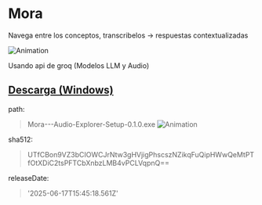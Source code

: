 # Mora
Navega entre los conceptos, transcribelos -> respuestas contextualizadas

![Animation](https://github.com/user-attachments/assets/a5e6b6ee-603a-4e3a-83fd-75e5580301c0)


Usando api de groq (Modelos LLM y Audio)
## [Descarga (Windows)](https://mega.nz/file/C092FSaI#DBb8Mr8N-FQuXelMfSbRk6dGmeFr6dpP4favNnNadJY)
path: 
>Mora---Audio-Explorer-Setup-0.1.0.exe
![Animation](https://github.com/user-attachments/assets/bbf7c89b-8bf1-430a-a452-ac7552d84239)

sha512: 
>UTfCBon9VZ3bCIOWCJrNtw3gHVjigPhscszNZikqFuQipHWwQeMtPTfOtXDiC2tsPFTCbXnbzLMB4vPCLVqpnQ==

releaseDate: 
>'2025-06-17T15:45:18.561Z'

